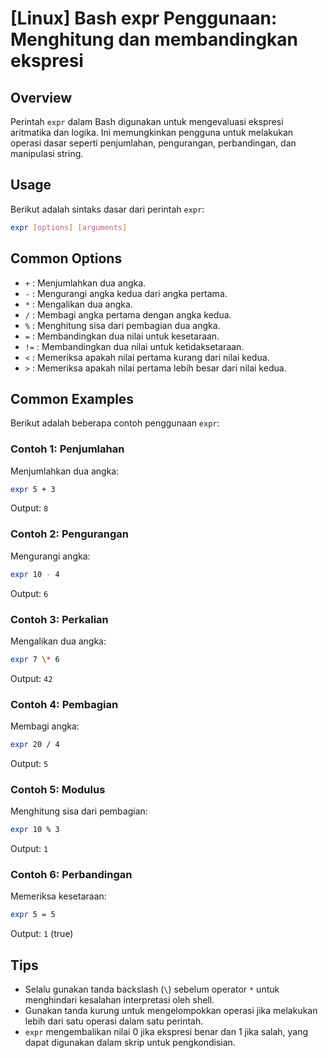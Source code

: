 # [Linux] Bash expr Penggunaan: Menghitung dan membandingkan ekspresi

## Overview
Perintah `expr` dalam Bash digunakan untuk mengevaluasi ekspresi aritmatika dan logika. Ini memungkinkan pengguna untuk melakukan operasi dasar seperti penjumlahan, pengurangan, perbandingan, dan manipulasi string.

## Usage
Berikut adalah sintaks dasar dari perintah `expr`:

```bash
expr [options] [arguments]
```

## Common Options
- `+` : Menjumlahkan dua angka.
- `-` : Mengurangi angka kedua dari angka pertama.
- `*` : Mengalikan dua angka.
- `/` : Membagi angka pertama dengan angka kedua.
- `%` : Menghitung sisa dari pembagian dua angka.
- `=` : Membandingkan dua nilai untuk kesetaraan.
- `!=` : Membandingkan dua nilai untuk ketidaksetaraan.
- `<` : Memeriksa apakah nilai pertama kurang dari nilai kedua.
- `>` : Memeriksa apakah nilai pertama lebih besar dari nilai kedua.

## Common Examples
Berikut adalah beberapa contoh penggunaan `expr`:

### Contoh 1: Penjumlahan
Menjumlahkan dua angka:

```bash
expr 5 + 3
```

Output: `8`

### Contoh 2: Pengurangan
Mengurangi angka:

```bash
expr 10 - 4
```

Output: `6`

### Contoh 3: Perkalian
Mengalikan dua angka:

```bash
expr 7 \* 6
```

Output: `42`

### Contoh 4: Pembagian
Membagi angka:

```bash
expr 20 / 4
```

Output: `5`

### Contoh 5: Modulus
Menghitung sisa dari pembagian:

```bash
expr 10 % 3
```

Output: `1`

### Contoh 6: Perbandingan
Memeriksa kesetaraan:

```bash
expr 5 = 5
```

Output: `1` (true)

## Tips
- Selalu gunakan tanda backslash (`\`) sebelum operator `*` untuk menghindari kesalahan interpretasi oleh shell.
- Gunakan tanda kurung untuk mengelompokkan operasi jika melakukan lebih dari satu operasi dalam satu perintah.
- `expr` mengembalikan nilai 0 jika ekspresi benar dan 1 jika salah, yang dapat digunakan dalam skrip untuk pengkondisian.